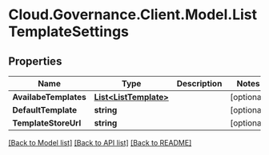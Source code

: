 # Cloud.Governance.Client.Model.ListTemplateSettings
## Properties

Name | Type | Description | Notes
------------ | ------------- | ------------- | -------------
**AvailabeTemplates** | [**List&lt;ListTemplate&gt;**](ListTemplate.md) |  | [optional] 
**DefaultTemplate** | **string** |  | [optional] 
**TemplateStoreUrl** | **string** |  | [optional] 

[[Back to Model list]](../README.md#documentation-for-models) [[Back to API list]](../README.md#documentation-for-api-endpoints) [[Back to README]](../README.md)

